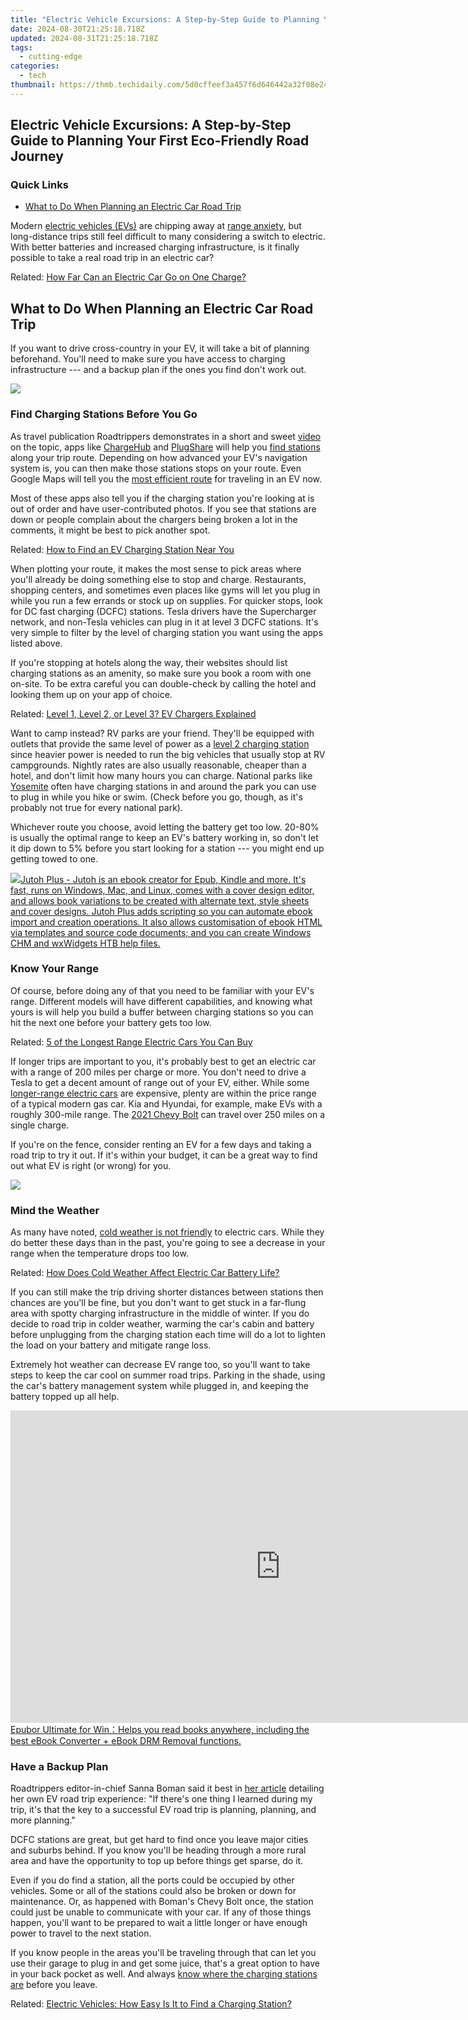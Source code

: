 ```yaml
---
title: "Electric Vehicle Excursions: A Step-by-Step Guide to Planning Your First Eco-Friendly Road Journey"
date: 2024-08-30T21:25:18.718Z
updated: 2024-08-31T21:25:18.718Z
tags:
  - cutting-edge
categories:
  - tech
thumbnail: https://thmb.techidaily.com/5d0cffeef3a457f6d646442a32f08e24ee51602aa778ea2d41cdc52aa7fdbdaa.jpg
---
```


## Electric Vehicle Excursions: A Step-by-Step Guide to Planning Your First Eco-Friendly Road Journey

### Quick Links

* [What to Do When Planning an Electric Car Road Trip](https://facebook-video-recording.techidaily.com/streamlining-access-to-fb-live-via-roku-for-2024/)

 Modern [electric vehicles (EVs)](https://instagram-video-recordings.techidaily.com/new-2024-approved-heres-what-you-dont-know-about-instagram-story-viewer2/) are chipping away at [range anxiety](https://fox-hovers.techidaily.com/2024-approved-quintessential-scripting-spectrum-8-cinematic-classes/), but long-distance trips still feel difficult to many considering a switch to electric. With better batteries and increased charging infrastructure, is it finally possible to take a real road trip in an electric car?

Related: [How Far Can an Electric Car Go on One Charge?](https://fox-hovers.techidaily.com/2024-approved-quintessential-scripting-spectrum-8-cinematic-classes/) 

##  What to Do When Planning an Electric Car Road Trip

 If you want to drive cross-country in your EV, it will take a bit of planning beforehand. You'll need to make sure you have access to charging infrastructure --- and a backup plan if the ones you find don't work out.

<!-- affiliate ads begin -->
<a href="https://secure.2checkout.com/order/checkout.php?PRODS=4621764&QTY=1&AFFILIATE=108875&CART=1"><img src="https://www.x-mirage.com/x-mirage/img/page-home.jpg" border="0"></a>
<!-- affiliate ads end -->
###  Find Charging Stations Before You Go

 As travel publication Roadtrippers demonstrates in a short and sweet [video](https://www.anrdoezrs.net/links/3607085/type/dlg/sid/UUhtgUeUpU204142/https://www.youtube.com/watch?v=hGoqP1b7JAA) on the topic, apps like [ChargeHub](https://chargehub.com/en/) and [PlugShare](https://www.plugshare.com/) will help you [find stations](https://fox-friendly.techidaily.com/2024-approved-11-ultimate-phantom-4-accessories-to-purchase/) along your trip route. Depending on how advanced your EV's navigation system is, you can then make those stations stops on your route. Even Google Maps will tell you the [most efficient route](https://arstechnica.com/gadgets/2022/09/google-maps-can-now-pick-the-most-efficient-route-for-evs/) for traveling in an EV now.

 Most of these apps also tell you if the charging station you're looking at is out of order and have user-contributed photos. If you see that stations are down or people complain about the chargers being broken a lot in the comments, it might be best to pick another spot.

Related: [How to Find an EV Charging Station Near You](https://fox-friendly.techidaily.com/2024-approved-11-ultimate-phantom-4-accessories-to-purchase/) 

 When plotting your route, it makes the most sense to pick areas where you'll already be doing something else to stop and charge. Restaurants, shopping centers, and sometimes even places like gyms will let you plug in while you run a few errands or stock up on supplies. For quicker stops, look for DC fast charging (DCFC) stations. Tesla drivers have the Supercharger network, and non-Tesla vehicles can plug in it at level 3 DCFC stations. It's very simple to filter by the level of charging station you want using the apps listed above.

 If you're stopping at hotels along the way, their websites should list charging stations as an amenity, so make sure you book a room with one on-site. To be extra careful you can double-check by calling the hotel and looking them up on your app of choice.

Related: [Level 1, Level 2, or Level 3? EV Chargers Explained](https://visual-screen-recording.techidaily.com/unveiling-wintv-magic-compre-written-guide-to-capturing-live-on-windows-pc-for-2024/) 

 Want to camp instead? RV parks are your friend. They'll be equipped with outlets that provide the same level of power as a [level 2 charging station](https://visual-screen-recording.techidaily.com/unveiling-wintv-magic-compre-written-guide-to-capturing-live-on-windows-pc-for-2024/) since heavier power is needed to run the big vehicles that usually stop at RV campgrounds. Nightly rates are also usually reasonable, cheaper than a hotel, and don't limit how many hours you can charge. National parks like [Yosemite](https://www.myyosemitepark.com/park/faqs/ev-charging-stations/) often have charging stations in and around the park you can use to plug in while you hike or swim. (Check before you go, though, as it's probably not true for every national park).

 Whichever route you choose, avoid letting the battery get too low. 20-80% is usually the optimal range to keep an EV's battery working in, so don't let it dip down to 5% before you start looking for a station --- you might end up getting towed to one.

<!-- affiliate ads begin -->
<a href="https://secure.2checkout.com/order/checkout.php?PRODS=4699091&QTY=1&AFFILIATE=108875&CART=1"><img src="https://secure.avangate.com/images/merchant/bccefcc1b1eee9eca3ae4f5c1a281482/products/1_jutoh-logo-1200x1600.jpg" border="0">Jutoh Plus -  Jutoh is an ebook creator for Epub, Kindle and more. It's fast, runs on Windows, Mac, and Linux, comes with a cover design editor, and allows book variations to be created with alternate text, style sheets and cover designs. Jutoh Plus adds scripting so you can automate ebook import and creation operations. It also allows customisation of ebook HTML via templates and source code documents; and you can create Windows CHM and wxWidgets HTB help files. </a>
<!-- affiliate ads end -->
###  Know Your Range

 Of course, before doing any of that you need to be familiar with your EV's range. Different models will have different capabilities, and knowing what yours is will help you build a buffer between charging stations so you can hit the next one before your battery gets too low.

Related: [5 of the Longest Range Electric Cars You Can Buy](https://data-wizards.techidaily.com/celestial-service-repairing-sql-hubs/) 

 If longer trips are important to you, it's probably best to get an electric car with a range of 200 miles per charge or more. You don't need to drive a Tesla to get a decent amount of range out of your EV, either. While some [longer-range electric cars](https://data-wizards.techidaily.com/celestial-service-repairing-sql-hubs/) are expensive, plenty are within the price range of a typical modern gas car. Kia and Hyundai, for example, make EVs with a roughly 300-mile range. The [2021 Chevy Bolt](https://media.chevrolet.com/media/us/en/chevrolet/vehicles/bolt-ev/2021.tab1.html) can travel over 250 miles on a single charge.

 If you're on the fence, consider renting an EV for a few days and taking a road trip to try it out. If it's within your budget, it can be a great way to find out what EV is right (or wrong) for you.

<!-- affiliate ads begin -->
<a href="https://shop.copernic.com/order/checkout.php?PRODS=41033095&QTY=1&AFFILIATE=108875&CART=1"><img src="https://secure.2checkout.com/images/merchant/8d30aa96e72440759f74bd2306c1fa3d/Copernic-2023-Affiliate-728x90-Advanced-3YR.png" border="0"></a>
<!-- affiliate ads end -->
###  Mind the Weather

 As many have noted, [cold weather is not friendly](https://pokemon-go-android.techidaily.com/in-2024-9-mind-blowing-tricks-to-hatch-eggs-in-pokemon-go-without-walking-on-poco-x5-pro-drfone-by-drfone-virtual-android/) to electric cars. While they do better these days than in the past, you're going to see a decrease in your range when the temperature drops too low.

Related: [How Does Cold Weather Affect Electric Car Battery Life?](https://pokemon-go-android.techidaily.com/in-2024-9-mind-blowing-tricks-to-hatch-eggs-in-pokemon-go-without-walking-on-poco-x5-pro-drfone-by-drfone-virtual-android/) 

 If you can still make the trip driving shorter distances between stations then chances are you'll be fine, but you don't want to get stuck in a far-flung area with spotty charging infrastructure in the middle of winter. If you do decide to road trip in colder weather, warming the car's cabin and battery before unplugging from the charging station each time will do a lot to lighten the load on your battery and mitigate range loss.

 Extremely hot weather can decrease EV range too, so you'll want to take steps to keep the car cool on summer road trips. Parking in the shade, using the car's battery management system while plugged in, and keeping the battery topped up all help.

<!-- affiliate ads begin -->
<a href="https://secure.2checkout.com/order/checkout.php?PRODS=4599951&QTY=1&AFFILIATE=108875&CART=1"><iframe width="864" height="500" src="https://www.youtube.com/embed/jVnfr5HudQw" title="The Latest and Easiest Solution to Remove Kindle DRM on Windows (without Degrading)" frameborder="0" allow="accelerometer; autoplay; clipboard-write; encrypted-media; gyroscope; picture-in-picture; web-share" referrerpolicy="strict-origin-when-cross-origin" allowfullscreen></iframe>
Epubor Ultimate for Win：Helps you read books anywhere, including the best eBook Converter + eBook DRM Removal functions.</a>
<!-- affiliate ads end -->
###  Have a Backup Plan

 Roadtrippers editor-in-chief Sanna Boman said it best in [her article](https://roadtrippers.com/magazine/can-you-take-a-road-trip-in-an-electric-vehicle/) detailing her own EV road trip experience: "If there's one thing I learned during my trip, it's that the key to a successful EV road trip is planning, planning, and more planning."

 DCFC stations are great, but get hard to find once you leave major cities and suburbs behind. If you know you'll be heading through a more rural area and have the opportunity to top up before things get sparse, do it.

 Even if you do find a station, all the ports could be occupied by other vehicles. Some or all of the stations could also be broken or down for maintenance. Or, as happened with Boman's Chevy Bolt once, the station could just be unable to communicate with your car. If any of those things happen, you'll want to be prepared to wait a little longer or have enough power to travel to the next station.

 If you know people in the areas you'll be traveling through that can let you use their garage to plug in and get some juice, that's a great option to have in your back pocket as well. And always [know where the charging stations are](https://techidaily.com/how-to-transfer-whatsapp-from-apple-iphone-13-to-other-iphone-15-pro-max-devices-drfone-by-drfone-transfer-whatsapp-from-ios-transfer-whatsapp-from-ios/) before you leave.

Related: [Electric Vehicles: How Easy Is It to Find a Charging Station?](https://techidaily.com/how-to-transfer-whatsapp-from-apple-iphone-13-to-other-iphone-15-pro-max-devices-drfone-by-drfone-transfer-whatsapp-from-ios-transfer-whatsapp-from-ios/)

<ins class="adsbygoogle"
     style="display:block"
     data-ad-format="autorelaxed"
     data-ad-client="ca-pub-7571918770474297"
     data-ad-slot="1223367746"></ins>



<ins class="adsbygoogle"
     style="display:block"
     data-ad-client="ca-pub-7571918770474297"
     data-ad-slot="8358498916"
     data-ad-format="auto"
     data-full-width-responsive="true"></ins>


